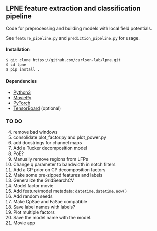 ## LPNE feature extraction and classification pipeline

Code for preprocessing and building models with local field potentials.

See `feature_pipeline.py` and `prediction_pipeline.py` for usage.

#### Installation

```bash
$ git clone https://github.com/carlson-lab/lpne.git
$ cd lpne
$ pip install .
```

#### Dependencies
* [Python3](https://www.python.org/)
* [MoviePy](https://github.com/Zulko/moviepy)
* [PyTorch](https://pytorch.org)
* [TensorBoard](https://github.com/tensorflow/tensorboard) (optional)


### TO DO
4. remove bad windows
6. consolidate plot_factor.py and plot_power.py
7. add docstrings for channel maps
9. Add a Tucker decomposition model
10. PoE?
12. Manually remove regions from LFPs
17. Change q parameter to bandwidth in notch filters
18. Add a GP prior on CP decomposition factors
21. Make some pre-zipped features and labels
22. Generalize the GridSearchCV
23. Model factor movie
25. Add feature/model metadata: `datetime.datetime.now()`
26. Add random seeds
27. Make CpSae and FaSae compatible
28. Save label names with labels?
29. Plot multiple factors
30. Save the model name with the model.
31. Movie app
